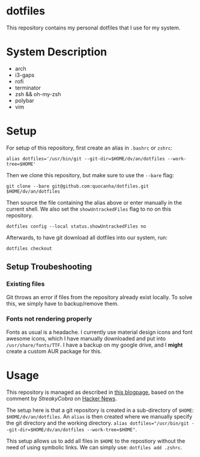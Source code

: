 # dotfiles
This repository contains my personal dotfiles that I use for my system.

# System Description
* arch
* i3-gaps
* rofi
* terminator
* zsh && oh-my-zsh
* polybar
* vim

# Setup
For setup of this repository, first create an alias in `.bashrc` or `zshrc`:
```
alias dotfiles='/usr/bin/git --git-dir=$HOME/dv/an/dotfiles --work-tree=$HOME'
```
Then we clone this repository, but make sure to use the `--bare` flag:
```
git clone --bare git@github.com:quocanha/dotfiles.git $HOME/dv/an/dotfiles
```
Then source the file containing the alias above or enter manually in the current shell.
We also set the `showUntrackedFiles` flag to no on this repository.
```
dotfiles config --local status.showUntrackedFiles no
```
Afterwards, to have git download all dotfiles into our system, run:
```
dotfiles checkout
```

## Setup Troubeshooting
### Existing files
Git throws an error if files from the repository already exist locally.
To solve this, we simply have to backup/remove them.

### Fonts not rendering properly
Fonts as usual is a headache. I currently use material design icons and font awesome icons, which I have manually downloaded and put into `/usr/share/fonts/TTF`. I have a backup on my google drive, and I __might__ create a custom AUR package for this.

# Usage 
This repository is managed as described in [this blogpage](https://atlassian.com/git/tutorials/dotfiles), based on the comment by *StreakyCobra* on [Hacker News](https://news.ycombinator.com/item?id=11070797).

The setup here is that a git repository is created in a sub-directory of `$HOME`: `$HOME/dv/an/dotfiles`. An `alias` is then created where we manually specify the git directory and the working directory. `alias dotfiles="/usr/bin/git --git-dir=$HOME/dv/an/dotfiles --work-tree=$HOME"`.

This setup allows us to add all files in `$HOME` to the repostiory without the need of using symbolic links. We can simply use: `dotfiles add .zshrc`.
